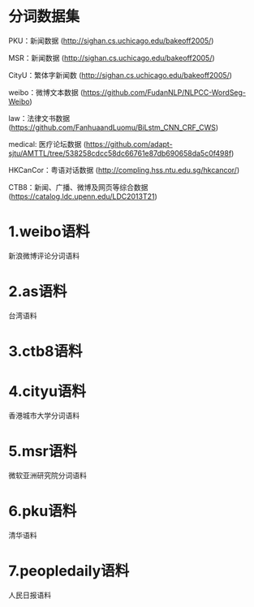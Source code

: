 # 分词数据集
PKU：新闻数据 (http://sighan.cs.uchicago.edu/bakeoff2005/)

MSR：新闻数据 (http://sighan.cs.uchicago.edu/bakeoff2005/)

CityU：繁体字新闻数 (http://sighan.cs.uchicago.edu/bakeoff2005/)

weibo：微博文本数据 (https://github.com/FudanNLP/NLPCC-WordSeg-Weibo)

law：法律文书数据 (https://github.com/FanhuaandLuomu/BiLstm_CNN_CRF_CWS)

medical: 医疗论坛数据 (https://github.com/adapt-sjtu/AMTTL/tree/538258cdcc58dc66761e87db690658da5c0f498f)

HKCanCor：粤语对话数据 (http://compling.hss.ntu.edu.sg/hkcancor/)

CTB8：新闻、广播、微博及网页等综合数据 (https://catalog.ldc.upenn.edu/LDC2013T21)

# 1.weibo语料
新浪微博评论分词语料

# 2.as语料
台湾语料

# 3.ctb8语料

# 4.cityu语料
香港城市大学分词语料

# 5.msr语料
微软亚洲研究院分词语料

# 6.pku语料
清华语料

# 7.peopledaily语料
人民日报语料
